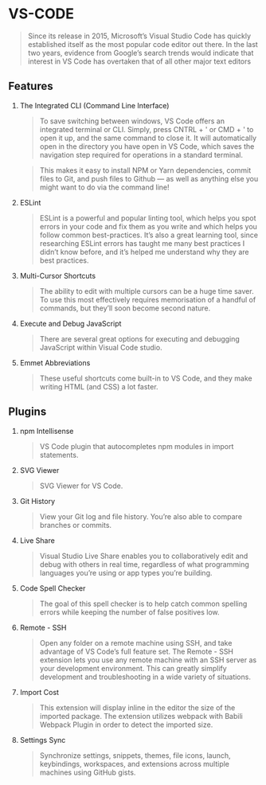 # VS-CODE

> Since its release in 2015, Microsoft’s Visual Studio Code has quickly established itself as the most popular code editor out there. In the last two years, evidence from Google’s search trends would indicate that interest in VS Code has overtaken that of all other major text editors

## Features

1. The Integrated CLI (Command Line Interface)

    > To save switching between windows, VS Code offers an integrated terminal or CLI. Simply, press CNTRL + ' or CMD + ' to open it up, and the same command to close it. It will automatically open in the directory you have open in VS Code, which saves the navigation step required for operations in a standard terminal.

    > This makes it easy to install NPM or Yarn dependencies, commit files to Git, and push files to Github — as well as anything else you might want to do via the command line!

2. ESLint

    > ESLint is a powerful and popular linting tool, which helps you spot errors in your code and fix them as you write and which helps you follow common best-practices. It’s also a great learning tool, since researching ESLint errors has taught me many best practices I didn’t know before, and it’s helped me understand why they are best practices.

3. Multi-Cursor Shortcuts

    > The ability to edit with multiple cursors can be a huge time saver. To use this most effectively requires memorisation of a handful of commands, but they’ll soon become second nature.

4. Execute and Debug JavaScript

    > There are several great options for executing and debugging JavaScript within Visual Code studio.

5. Emmet Abbreviations

    > These useful shortcuts come built-in to VS Code, and they make writing HTML (and CSS) a lot faster.

## Plugins

1. npm Intellisense

    > VS Code plugin that autocompletes npm modules in import statements.

2. SVG Viewer

    > SVG Viewer for VS Code.

3. Git History

    > View your Git log and file history. You’re also able to compare branches or commits.

4. Live Share

    > Visual Studio Live Share enables you to collaboratively edit and debug with others in real time, regardless of what programming languages you’re using or app types you’re building.

5. Code Spell Checker

    > The goal of this spell checker is to help catch common spelling errors while keeping the number of false positives low.

6. Remote - SSH

    > Open any folder on a remote machine using SSH, and take advantage of VS Code’s full feature set.
    > The Remote - SSH extension lets you use any remote machine with an SSH server as your development environment. This can greatly simplify development and troubleshooting in a wide variety of situations.

7. Import Cost

    > This extension will display inline in the editor the size of the imported package. The extension utilizes webpack with Babili Webpack Plugin in order to detect the imported size.

8. Settings Sync

    > Synchronize settings, snippets, themes, file icons, launch, keybindings, workspaces, and extensions across multiple machines using GitHub gists.
